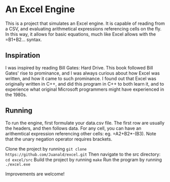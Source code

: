 # An Excel Engine

This is a project that simulates an Excel engine. It is capable of reading from a CSV, and evaluating arithmetical expressions referencing cells on the fly. In this way, it allows for basic equations, much like Excel allows with the =B1+B2... syntax.

## Inspiration

I was inspired by reading Bill Gates: Hard Drive. This book followed Bill Gates' rise to prominance, and I was always curious about how Excel was written, and how it came to such prominance. I found out that Excel was originally written in C++, and did this program in C++ to both learn it, and to experience what original Microsoft programmers might have experienced in the 1980s.

## Running

To run the engine, first formulate your data.csv file. The first row are usually the headers, and then follows data. For any cell, you can have an arithemtical expression referencing other cells: eg. =A2+B2\*-(B3). Note that the unary negation operator requires brackets.

Clone the project by running `git clone https://github.com/Juanald/excel.git`
Then navigate to the src directory: `cd excel/src`
Build the project by running `make`
Run the program by running `./excel.exe`

Improvements are welcome!
